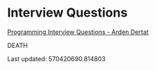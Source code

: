 # Interview Questions
[Programming Interview Questions - Arden Dertat](http://www.ardendertat.com/2012/01/09/programming-interview-questions/)

DEATH


Last updated: 570420690.814803